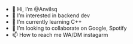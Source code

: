 - 👋 Hi, I’m @Anvilsq
- 👀 I’m interested in backend dev
- 🌱 I’m currently learning C++
- 💞️ I’m looking to collaborate on Google, Spotify
- 📫 How to reach me WA/DM instagarm

<!---
Anvilsq/Anvilsq is a ✨ special ✨ repository because its `README.md` (this file) appears on your GitHub profile.
You can click the Preview link to take a look at your changes.
--->
